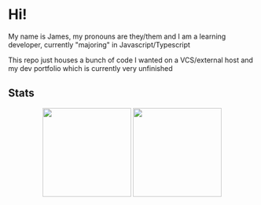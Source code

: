 # Hi!

My name is James, my pronouns are they/them and I am a learning developer, currently "majoring" in Javascript/Typescript

This repo just houses a bunch of code I wanted on a VCS/external host and my dev portfolio which is currently very unfinished


## Stats
<div align="center">
  <img height="180em" src="https://github-readme-stats.vercel.app/api?username=jamesinaxx&count_private=true&show_icons=true&theme=dark" />
  <img height="180em" src="https://github-readme-stats.vercel.app/api/top-langs/?username=InventivetalentDev&theme=dark&layout=compact&langs_count=6" />
</div>
